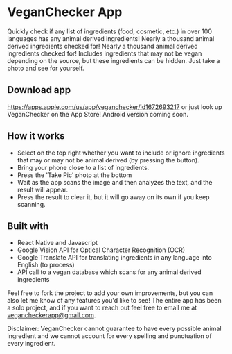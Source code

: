 # VeganChecker App

Quickly check if any list of ingredients (food, cosmetic, etc.) in over 100 languages has any animal derived ingredients! Nearly a thousand animal derived ingredients checked for! Nearly a thousand animal derived ingredients checked for! Includes ingredients that may not be vegan depending on the source, but these ingredients can be hidden. Just take a photo and see for yourself.

## Download app
https://apps.apple.com/us/app/veganchecker/id1672693217 or just look up VeganChecker on the App Store! Android version coming soon.

## How it works

- Select on the top right whether you want to include or ignore ingredients that may or may not be animal derived (by pressing the button).
- Bring your phone close to a list of ingredients.
- Press the 'Take Pic' photo at the bottom
- Wait as the app scans the image and then analyzes the text, and the result will appear.
- Press the result to clear it, but it will go away on its own if you keep scanning.

## Built with
- React Native and Javascript
- Google Vision API for Optical Character Recognition (OCR)
- Google Translate API for translating ingredients in any language into English (to process)
- API call to a vegan database which scans for any animal derived ingredients

Feel free to fork the project to add your own improvements, but you can also let me know of any features you'd like to see! 
The entire app has been a solo project, and if you want to reach out feel free to email me at vegancheckerapp@gmail.com.

Disclaimer: VeganChecker cannot guarantee to have every possible animal ingredient and we cannot account for every spelling and punctuation of every ingredient.
